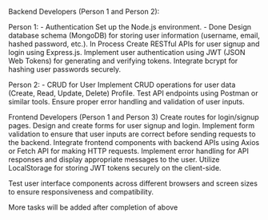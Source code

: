 Backend Developers (Person 1 and Person 2):

Person 1: - Authentication
Set up the Node.js environment. - Done 
Design database schema (MongoDB) for storing user information (username, email, hashed password, etc.). In Process
Create RESTful APIs for user signup and login using Express.js.
Implement user authentication using JWT (JSON Web Tokens) for generating and verifying tokens.
Integrate bcrypt for hashing user passwords securely.

Person 2: - CRUD for User
Implement CRUD operations for user data (Create, Read, Update, Delete) Profile.
Test API endpoints using Postman or similar tools.
Ensure proper error handling and validation of user inputs.

Frontend Developers (Person 1 and Person 3)
Create routes for login/signup pages.
Design and create forms for user signup and login.
Implement form validation to ensure that user inputs are correct before sending requests to the backend.
Integrate frontend components with backend APIs using Axios or Fetch API for making HTTP requests.
Implement error handling for API responses and display appropriate messages to the user.
Utilize LocalStorage for storing JWT tokens securely on the client-side.

Test user interface components across different browsers and screen sizes to ensure responsiveness and compatibility.

More tasks will be added after completion of above
